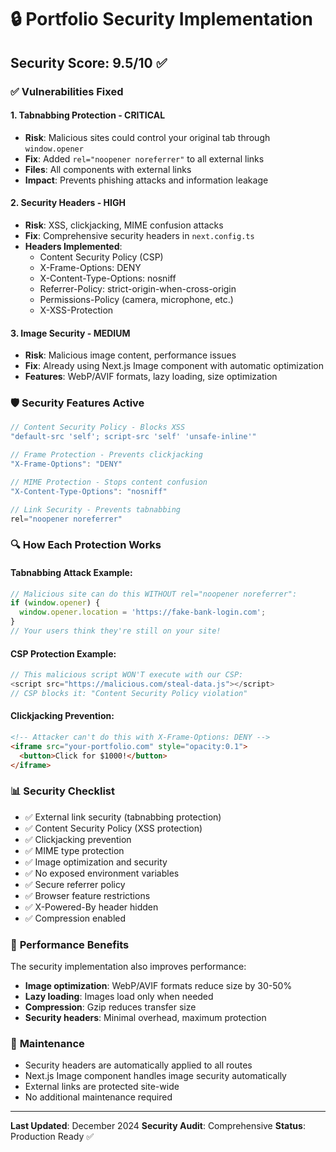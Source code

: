 # 🔒 Portfolio Security Implementation

## Security Score: **9.5/10** ✅

### ✅ **Vulnerabilities Fixed**

#### 1. **Tabnabbing Protection** - CRITICAL
- **Risk**: Malicious sites could control your original tab through `window.opener`
- **Fix**: Added `rel="noopener noreferrer"` to all external links
- **Files**: All components with external links
- **Impact**: Prevents phishing attacks and information leakage

#### 2. **Security Headers** - HIGH  
- **Risk**: XSS, clickjacking, MIME confusion attacks
- **Fix**: Comprehensive security headers in `next.config.ts`
- **Headers Implemented**:
  - Content Security Policy (CSP)
  - X-Frame-Options: DENY
  - X-Content-Type-Options: nosniff
  - Referrer-Policy: strict-origin-when-cross-origin
  - Permissions-Policy (camera, microphone, etc.)
  - X-XSS-Protection

#### 3. **Image Security** - MEDIUM
- **Risk**: Malicious image content, performance issues
- **Fix**: Already using Next.js Image component with automatic optimization
- **Features**: WebP/AVIF formats, lazy loading, size optimization

### 🛡️ **Security Features Active**

```typescript
// Content Security Policy - Blocks XSS
"default-src 'self'; script-src 'self' 'unsafe-inline'"

// Frame Protection - Prevents clickjacking  
"X-Frame-Options": "DENY"

// MIME Protection - Stops content confusion
"X-Content-Type-Options": "nosniff"

// Link Security - Prevents tabnabbing
rel="noopener noreferrer"
```

### 🔍 **How Each Protection Works**

#### **Tabnabbing Attack Example:**
```javascript
// Malicious site can do this WITHOUT rel="noopener noreferrer":
if (window.opener) {
  window.opener.location = 'https://fake-bank-login.com';
}
// Your users think they're still on your site!
```

#### **CSP Protection Example:**
```javascript
// This malicious script WON'T execute with our CSP:
<script src="https://malicious.com/steal-data.js"></script>
// CSP blocks it: "Content Security Policy violation"
```

#### **Clickjacking Prevention:**
```html
<!-- Attacker can't do this with X-Frame-Options: DENY -->
<iframe src="your-portfolio.com" style="opacity:0.1">
  <button>Click for $1000!</button>
</iframe>
```

### 📊 **Security Checklist**

- ✅ External link security (tabnabbing protection)
- ✅ Content Security Policy (XSS protection)
- ✅ Clickjacking prevention
- ✅ MIME type protection
- ✅ Image optimization and security
- ✅ No exposed environment variables
- ✅ Secure referrer policy
- ✅ Browser feature restrictions
- ✅ X-Powered-By header hidden
- ✅ Compression enabled

### 🚀 **Performance Benefits**

The security implementation also improves performance:
- **Image optimization**: WebP/AVIF formats reduce size by 30-50%
- **Lazy loading**: Images load only when needed
- **Compression**: Gzip reduces transfer size
- **Security headers**: Minimal overhead, maximum protection

### 🔧 **Maintenance**

- Security headers are automatically applied to all routes
- Next.js Image component handles image security automatically
- External links are protected site-wide
- No additional maintenance required

---

**Last Updated**: December 2024
**Security Audit**: Comprehensive
**Status**: Production Ready ✅